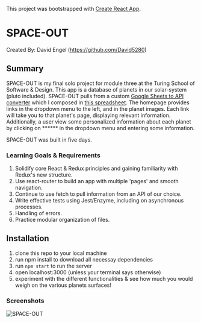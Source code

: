 This project was bootstrapped with [Create React App](https://github.com/facebook/create-react-app).

# SPACE-OUT

Created By:
David Engel (https://github.com/David5280)

## Summary

SPACE-OUT is my final solo project for module three at the Turing School of Software & Design.  This app is a database of planets in our solar-system (pluto included).  SPACE-OUT pulls from a custom [Google Sheets to API converter](https://sheety.co) which I composed in [this spreadsheet](https://tinyurl.com/yynlwpc7).  The homepage provides links in the dropdown menu to the left, and in the planet images.  Each link will take you to that planet's page, displaying relevant information.  Additionally, a user view some personalized information about each planet by clicking on ****** in the dropdown menu and entering some information.

SPACE-OUT was built in five days.

### Learning Goals & Requirements

1.  Solidify core React & Redux principles and gaining familiarity with Redux's new structure.
2.  Use react-router to build an app with multiple 'pages' and smooth navigation.
3.  Continue to use fetch to pull information from an API of our choice.
4.  Write effective tests using Jest/Enzyme, including on asynchronous processes.
5.  Handling of errors.
6.  Practice modular organization of files.


##  Installation

1.  clone this repo to your local machine
2.  run npm install to download all necessay dependencies
3.  run ```npm start``` to run the server
4.  open localhost:3000 (unless your terminal says otherwise)
5.  experiment with the different functionalities & see how much you would weigh on the various planets surfaces!


###  Screenshots

 ![SPACE-OUT]()
